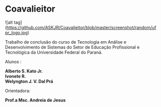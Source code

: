 # Coavalieitor
![alt tag] (https://github.com/ASKJR/Coavalieitor/blob/master/screenshot/random/ufpr_logo.jpg) <br>

Trabalho de conclusão do curso de Tecnologia em Análise e Desenvolvimento de Sistemas do Setor de Educação Profissional e Tecnológica da Universidade Federal do Paraná.

Alunos     : 

<b>Alberto S. Kato Jr.</b><br>
<b>Ivonete R.</b><br>
<b>Welyngton J. V. Dal Prá</b><br>
             
Orientadora: 

<b>Prof.a Msc. Andreia de Jesus</b>
